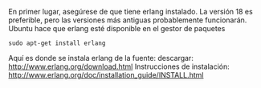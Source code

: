 En primer lugar, asegúrese de que tiene erlang instalado. La versión 18 es preferible, pero las versiones más antiguas probablemente funcionarán. Ubuntu hace que erlang esté disponible en el gestor de paquetes
```
sudo apt-get install erlang
```

Aquí es donde se instala erlang de la fuente:
descargar: http://www.erlang.org/download.html
Instrucciones de instalación: http://www.erlang.org/doc/installation_guide/INSTALL.html

